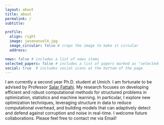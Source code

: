 ```yaml
---
layout: about
title: about
permalink: /
subtitle:

profile:
  align: right
  image: jasonansel4.jpg
  image_circular: false # crops the image to make it circular
  address:

news: false # includes a list of news items
selected_papers: false # includes a list of papers marked as "selected={true}"
social: true  # includes social icons at the bottom of the page
---
```


I am currently a second year Ph.D. student at Umich. I am fortunate to be advised by Professor [Salar Fattahi]. 
My research focuses on developing efficient and robust computational methods for structured problems in optimization, 
statistics and machine learning. In particular, I explore new optimization techniques, leveraging structure in data 
to reduce computational overhead, and building models that can adaptively detect and defend against corruption and 
noise in real-time. I welcome future collaborations. Please feel free to contact me via Email!

<!-- I am currently working on [PyTorch] at Meta where I started the [TorchDynamo]
and [TorchInductor] projects, both of which are foundational parts of
[PyTorch 2.0].  TorchDynamo is a Python-level JIT compiler designed to
make unmodified PyTorch programs faster. TorchDynamo hooks into the frame
evaluation API in CPython (PEP 523) to dynamically modify Python bytecode
right before it is executed.  TorchInductor is a new compier backend for
TorchDynamo that maps arbitrary PyTorch programs to [Triton] or C++/OpenMP.

Before Meta, I was at GoDaddy helping build a deep learning platform
for predicting small business behavior and personalizing experiences across
the company.  I also created [GoDaddy Domain Appraisals], which uses neural
networks to predict the resale value of a domain name better than a human
expert.  I joined GoDaddy in 2013 as part of the [acquisition] of the startup
[Locu], which I joined in 2011 while I was simultaneously getting my Ph.D. at
[MIT][MIT] [CSAIL].

I did my Ph.D. dissertation in the [Commit] group lead by  [Saman Amarasinghe].
I started the [OpenTuner] project, an extensible framework for program
autotuning.  I also created the [PetaBricks] programming language, a language
that incorporates algorithmic choices to allow an integrated autotuner to
explore search spaces of program implementations.  As an undergraduate, I did
research with [Gene Cooperman] and helped create [DMTCP], a user-level
distributed checkpoint/restart system. -->


[Salar Fattahi]: https://fattahi.engin.umich.edu/
[GoDaddy Domain Appraisals]: https://www.godaddy.com/engineering/2019/07/26/domain-name-valuation/
[acquisition]: http://allthingsd.com/20130819/godaddy-acquires-merchant-finder-startup-locu-for-70-million/
[CSAIL]: http://www.csail.mit.edu/
[DMTCP]: http://dmtcp.sourceforge.net/
[Gene Cooperman]: http://www.ccs.neu.edu/home/gene/
[Locu]: http://locu.com/
[MIT]: http://www.mit.edu/
[OpenTuner]: http://opentuner.org/
[PetaBricks]: http://projects.csail.mit.edu/petabricks/
[Commit]: http://groups.csail.mit.edu/commit/
[Saman Amarasinghe]: http://people.csail.mit.edu/saman/
[PyTorch]: https://github.com/pytorch/pytorch/
[TorchDynamo]: https://pytorch.org/docs/master/dynamo/
[TorchInductor]:https://dev-discuss.pytorch.org/t/torchinductor-a-pytorch-native-compiler-with-define-by-run-ir-and-symbolic-shapes/747
[Triton]: https://github.com/openai/triton
[PyTorch 2.0]: https://pytorch.org/get-started/pytorch-2.0/
